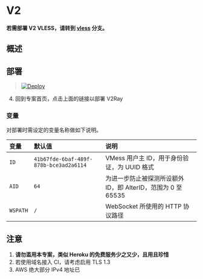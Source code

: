 # V2

**若需部署 V2 VLESS，请转到 [vless](https://github.com/xiaoyaoself/xdd/tree/vless) 分支。**

## 概述


## 部署



> [![Deploy](https://www.herokucdn.com/deploy/button.png)](https://dashboard.heroku.com/new?template=https://github.com/xiaoyaoself/xdd)

 4. 回到专案首页，点击上面的链接以部署 V2Ray

### 变量

对部署时需设定的变量名称做如下说明。

| 变量 | 默认值 | 说明 |
| :--- | :--- | :--- |
| `ID` | `41b67fde-6baf-489f-878b-bce3ad2a6114` | VMess 用户主 ID，用于身份验证，为 UUID 格式 |
| `AID` | `64` | 为进一步防止被探测所设额外 ID，即 AlterID，范围为 0 至 65535 |
| `WSPATH` | `/` | WebSocket 所使用的 HTTP 协议路径 |



## 注意

 1. **请勿滥用本专案，类似 Heroku 的免费服务少之又少，且用且珍惜**
 2. 若使用域名接入 Cl，请考虑启用 TLS 1.3
 3. AWS 绝大部分 IPv4 地址已

